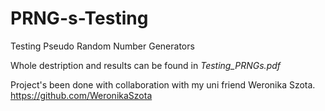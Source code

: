 # PRNG-s-Testing
Testing Pseudo Random Number Generators

Whole destription and results can be found in *Testing_PRNGs.pdf* 

Project's been done with collaboration with my uni friend Weronika Szota.
https://github.com/WeronikaSzota


